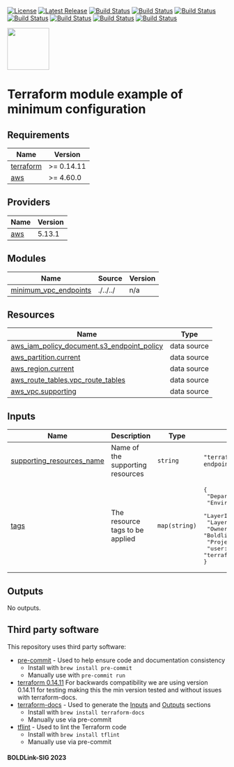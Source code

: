 [![License](https://img.shields.io/badge/License-Apache-blue.svg)](https://github.com/boldlink/terraform-aws-vpc-endpoints/blob/main/LICENSE)
[![Latest Release](https://img.shields.io/github/release/boldlink/terraform-aws-vpc-endpoints.svg)](https://github.com/boldlink/terraform-aws-vpc-endpoints/releases/latest)
[![Build Status](https://github.com/boldlink/terraform-aws-vpc-endpoints/actions/workflows/update.yaml/badge.svg)](https://github.com/boldlink/terraform-aws-vpc-endpoints/actions)
[![Build Status](https://github.com/boldlink/terraform-aws-vpc-endpoints/actions/workflows/release.yaml/badge.svg)](https://github.com/boldlink/terraform-aws-vpc-endpoints/actions)
[![Build Status](https://github.com/boldlink/terraform-aws-vpc-endpoints/actions/workflows/pre-commit.yaml/badge.svg)](https://github.com/boldlink/terraform-aws-vpc-endpoints/actions)
[![Build Status](https://github.com/boldlink/terraform-aws-vpc-endpoints/actions/workflows/pr-labeler.yaml/badge.svg)](https://github.com/boldlink/terraform-aws-vpc-endpoints/actions)
[![Build Status](https://github.com/boldlink/terraform-aws-vpc-endpoints/actions/workflows/module-examples-tests.yaml/badge.svg)](https://github.com/boldlink/terraform-aws-vpc-endpoints/actions)
[![Build Status](https://github.com/boldlink/terraform-aws-vpc-endpoints/actions/workflows/checkov.yaml/badge.svg)](https://github.com/boldlink/terraform-aws-vpc-endpoints/actions)
[![Build Status](https://github.com/boldlink/terraform-aws-vpc-endpoints/actions/workflows/auto-badge.yaml/badge.svg)](https://github.com/boldlink/terraform-aws-vpc-endpoints/actions)

[<img src="https://avatars.githubusercontent.com/u/25388280?s=200&v=4" width="96"/>](https://boldlink.io)

# Terraform module example of minimum configuration


<!-- BEGINNING OF PRE-COMMIT-TERRAFORM DOCS HOOK -->
## Requirements

| Name | Version |
|------|---------|
| <a name="requirement_terraform"></a> [terraform](#requirement\_terraform) | >= 0.14.11 |
| <a name="requirement_aws"></a> [aws](#requirement\_aws) | >= 4.60.0 |

## Providers

| Name | Version |
|------|---------|
| <a name="provider_aws"></a> [aws](#provider\_aws) | 5.13.1 |

## Modules

| Name | Source | Version |
|------|--------|---------|
| <a name="module_minimum_vpc_endpoints"></a> [minimum\_vpc\_endpoints](#module\_minimum\_vpc\_endpoints) | ./../../ | n/a |

## Resources

| Name | Type |
|------|------|
| [aws_iam_policy_document.s3_endpoint_policy](https://registry.terraform.io/providers/hashicorp/aws/latest/docs/data-sources/iam_policy_document) | data source |
| [aws_partition.current](https://registry.terraform.io/providers/hashicorp/aws/latest/docs/data-sources/partition) | data source |
| [aws_region.current](https://registry.terraform.io/providers/hashicorp/aws/latest/docs/data-sources/region) | data source |
| [aws_route_tables.vpc_route_tables](https://registry.terraform.io/providers/hashicorp/aws/latest/docs/data-sources/route_tables) | data source |
| [aws_vpc.supporting](https://registry.terraform.io/providers/hashicorp/aws/latest/docs/data-sources/vpc) | data source |

## Inputs

| Name | Description | Type | Default | Required |
|------|-------------|------|---------|:--------:|
| <a name="input_supporting_resources_name"></a> [supporting\_resources\_name](#input\_supporting\_resources\_name) | Name of the supporting resources | `string` | `"terraform-aws-vpc-endpoints"` | no |
| <a name="input_tags"></a> [tags](#input\_tags) | The resource tags to be applied | `map(string)` | <pre>{<br>  "Department": "DevOps",<br>  "Environment": "example",<br>  "LayerId": "Example",<br>  "LayerName": "Example",<br>  "Owner": "Boldlink",<br>  "Project": "Examples",<br>  "user::CostCenter": "terraform-registry"<br>}</pre> | no |

## Outputs

No outputs.
<!-- END OF PRE-COMMIT-TERRAFORM DOCS HOOK -->

## Third party software
This repository uses third party software:
* [pre-commit](https://pre-commit.com/) - Used to help ensure code and documentation consistency
  * Install with `brew install pre-commit`
  * Manually use with `pre-commit run`
* [terraform 0.14.11](https://releases.hashicorp.com/terraform/0.14.11/) For backwards compatibility we are using version 0.14.11 for testing making this the min version tested and without issues with terraform-docs.
* [terraform-docs](https://github.com/segmentio/terraform-docs) - Used to generate the [Inputs](#Inputs) and [Outputs](#Outputs) sections
  * Install with `brew install terraform-docs`
  * Manually use via pre-commit
* [tflint](https://github.com/terraform-linters/tflint) - Used to lint the Terraform code
  * Install with `brew install tflint`
  * Manually use via pre-commit

#### BOLDLink-SIG 2023
